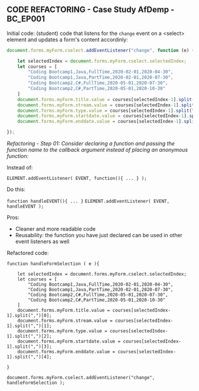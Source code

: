 ## CODE REFACTORING - Case Study AfDemp - BC_EP001

Initial code: (student) code that listens for the `change` event on a &lt;select&gt; element and updates a form's content accordinly:

```javascript
document.forms.myForm.cselect.addEventListener("change", function (e) {

    let selectedIndex = document.forms.myForm.cselect.selectedIndex;
    let courses = [
        "Coding Bootcamp1,Java,FullTime,2020-02-01,2020-04-30",
        "Coding Bootcamp1,Java,PartTime,2020-02-01,2020-07-30",
        "Coding Bootcamp2,C#,FullTime,2020-05-01,2020-07-30",
        "Coding Bootcamp2,C#,PartTime,2020-05-01,2020-10-30"
    ]
    document.forms.myForm.title.value = courses[selectedIndex-1].split(",")[0];
    document.forms.myForm.stream.value = courses[selectedIndex-1].split(",")[1];
    document.forms.myForm.type.value = courses[selectedIndex-1].split(",")[2];
    document.forms.myForm.startdate.value = courses[selectedIndex-1].split(",")[3];
    document.forms.myForm.enddate.value = courses[selectedIndex-1].split(",")[4];

});
```

*Refactoring - Step 01: Consider declaring a function and passing the function name to the callback argument instead of placing an anonymous function:*

Instead of:

`ELEMENT.addEventListener( EVENT, function(){ ... } );`

Do this:

`function handleEVENT(){ ... }`
`ELEMENT.addEventListener( EVENT, handleEVENT );`

Pros:
- Cleaner and more readable code
- Reusability: the function you have just declared can be used in other event listeners as well

Refactored code:

```
function handleFormSelection ( e ){

    let selectedIndex = document.forms.myForm.cselect.selectedIndex;
    let courses = [
        "Coding Bootcamp1,Java,FullTime,2020-02-01,2020-04-30",
        "Coding Bootcamp1,Java,PartTime,2020-02-01,2020-07-30",
        "Coding Bootcamp2,C#,FullTime,2020-05-01,2020-07-30",
        "Coding Bootcamp2,C#,PartTime,2020-05-01,2020-10-30"
    ]
    document.forms.myForm.title.value = courses[selectedIndex-1].split(",")[0];
    document.forms.myForm.stream.value = courses[selectedIndex-1].split(",")[1];
    document.forms.myForm.type.value = courses[selectedIndex-1].split(",")[2];
    document.forms.myForm.startdate.value = courses[selectedIndex-1].split(",")[3];
    document.forms.myForm.enddate.value = courses[selectedIndex-1].split(",")[4];

}

document.forms.myForm.cselect.addEventListener("change", handleFormSelection );
```
